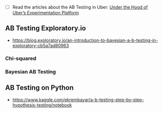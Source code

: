 - [ ] Read the articles about the AB Testing in Uber: [Under the Hood of Uber’s Experimentation Platform](https://eng.uber.com/xp/)

## AB Testing Exploratory.io
- https://blog.exploratory.io/an-introduction-to-bayesian-a-b-testing-in-exploratory-cb5a7ad80963
### Chi-squared
### Bayesian AB Testing

## AB Testing on Python
- https://www.kaggle.com/ekrembayar/a-b-testing-step-by-step-hypothesis-testing/notebook